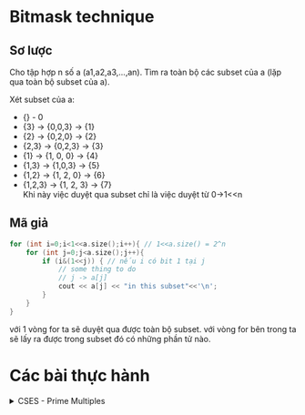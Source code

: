 # Bitmask technique

## Sơ lược
Cho tập hợp n số a (a1,a2,a3,...,an). Tìm ra toàn bộ các subset của a (lặp qua toàn bộ subset của a).

Xét subset của a:
* {} - 0
* {3} -> {0,0,3} -> {1}
* {2} -> {0,2,0} -> {2}
* {2,3} -> {0,2,3} -> {3}
* {1} -> {1, 0, 0} -> {4}
* {1,3} -> {1,0,3} -> {5}
* {1,2} -> {1, 2, 0} -> {6}
* {1,2,3} -> {1, 2, 3} -> {7}  
Khi này việc duyệt qua subset chỉ là việc duyệt từ 0->1<<n

## Mã giả
```c++
for (int i=0;i<1<<a.size();i++){ // 1<<a.size() = 2^n
    for (int j=0;j<a.size();j++){
        if (i&(1<<j)) { // nếu i có bit 1 tại j
            // some thing to do
            // j -> a[j]
            cout << a[j] << "in this subset"<<'\n';
        }
    }
}
```
với 1 vòng for ta sẽ duyệt qua được toàn bộ subset. với vòng for bên trong ta sẽ lấy ra được trong subset đó có những phần tử nào. 

# Các bài thực hành
<details>
  <summary>CSES - Prime Multiples</summary>
  
```c++
/* https://cses.fi/problemset/task/2185/
Cho số n và 1 tập hợp các số nguyên tố a. Hỏi từ 1->n có bao nhiêu số chia hết cho ít nhất 1 số trong a
Ví dụ: n = 20, a ={2,5}
Ta có  2,4,5,6,8,10,12,14,15,16,18,20 là 12 số -> in ra 12
Phân tích: bài này mình phải lấy ra được toàn bộ các subset của a. Với subset có lẻ số thì tính xem có bao nhiêu số chia hết rồi cộng vào và subset chẵn số thì sẽ trừ đi. -> dùng bitmask vào cho a
*/
#include<bits/stdc++.h>

typedef long long ll;
const ll mod = 1e9 + 7;
#define ld long double

using namespace std;

int main(){
    #ifdef DEBUG
        freopen("inp.txt", "r", stdin);
        freopen("out.txt", "w", stdout);
    #endif
    ll n, k;
    cin >> n >> k;
    vector<ll> a(k);
    for (auto &x: a) cin >> x;
    ll ans = 0;
    for (ll i=1;i<1<<a.size();i++){
        // bitmask
        ll cnt = 0;
        ll _n = n;
        for (ll j=0;j<a.size();j++){
            if (i&(1<<j)){
                cnt++;
                _n /= a[j];
            }
        }
        if (cnt %2 == 1) ans+= _n;
        else ans -= _n;
    }
    cout << ans;
    
    cerr << "Time : " << (double)clock() / (double)CLOCKS_PER_SEC << "s\n";
}

```
</details>